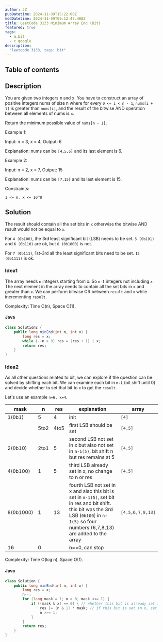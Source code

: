 ```yaml
---
author: JZ
pubDatetime: 2024-11-09T15:22:00Z
modDatetime: 2024-11-09T09:12:47.400Z
title: LeetCode 3133 Minimum Array End (Bit)
featured: true
tags:
  - a.bit
  - c.google
description:
  "leetcode 3133, tags: bit"
---
```



## Table of contents

## Description

You are given two integers n and x. You have to construct an array of positive integers nums of size n where for every `0 <= i < n - 1`, `nums[i + 1]` is greater than `nums[i]`, and the result of the bitwise AND operation between all elements of nums is `x`.

Return the minimum possible value of `nums[n - 1]`.

Example 1:

Input: n = 3, x = 4, Output: 6

Explanation: nums can be `[4,5,6]` and its last element is 6.

Example 2:

Input: n = 2, x = 7,  Output: 15

Explanation: nums can be `[7,15]` and its last element is 15.



Constraints:

`1 <= n, x <= 10^8`

## Solution

The result should contain all the set bits in `x` otherwise the bitwise AND result would not be equal to `x`.

For `4 (0b100)`, the 3rd least significant bit (LSB) needs to be set. `5 (0b101)` and `6 (0b110)` are ok, but `8 (0b1000)` is not.

For `7 (0b111)`, 1st-3rd all the least significant bits need to be set. `15 (0b1111)` is ok.

### Idea1

The array needs `n` integers starting from x. So `n-1` integers not including `x`. The next element in the array needs to contain all the set bits in `x` and greater than `x`. We can perform bitwise OR between `result` and `x` while incrementing `result`.

Complexity: Time O(n), Space O(1).

#### Java

```java
class Solution2 {
    public long minEnd(int n, int x) {
        long res = x;
        while (--n > 0) res = (res + 1) | x;
        return res;
    }
}
```

### Idea2

As all other questions related to bit, we can explore if the question can be solved by shifting each bit. We can examine each bit in `n-1` (bit shift until 0) and decide whether to set that bit to `x` to get the `result`.

Let's use an example `n=6, x=4`.

| mask      | n    | res  | explanation                                                                                                                                                                                  | array            |
|-----------|------|------|----------------------------------------------------------------------------------------------------------------------------------------------------------------------------------------------|------------------|
| 1(0b1)    | 5    | 4    | init                                                                                                                                                                                         | `[4]`            |
|           | 5to2 | 4to5 | first LSB should be set                                                                                                                                                                      | `[4,5]`          |
| 2(0b10)   | 2to1 | 5    | second LSB not set in x but also not set in `n-1(5)`, bit shift n but res remains at 5                                                                                                       | `[4,5]`          |
| 4(0b100)  | 1    | 5    | third LSB already set in x, no change to n or res                                                                                                                                            | `[4,5]`          |
| 8(0b1000) | 1    | 13   | fourth LSB not set in x and also this bit is set in `n-1(5)`, set bit in res and bit shift. this bit was the 3rd LSB (`0b100`) in `n-1(5)` so four numbers (6,7,8,13) are added to the array | `[4,5,6,7,8,13]` |
| 16        | 0    |      | n==0, can stop                                                                                                                                                                               |                  |

Complexity: Time O(log n), Space O(1).

#### Java

```java
class Solution {
    public long minEnd(int n, int x) {
        long res = x;
        n--;
        for (long mask = 1; n > 0; mask <<= 1) {
            if ((mask & x) == 0) { // whether this bit is already set in x
                res |= (n & 1) * mask; // if this bit is set in n, set it in res
                n >>= 1;
            }
        }
        return res;
    }
}
```

